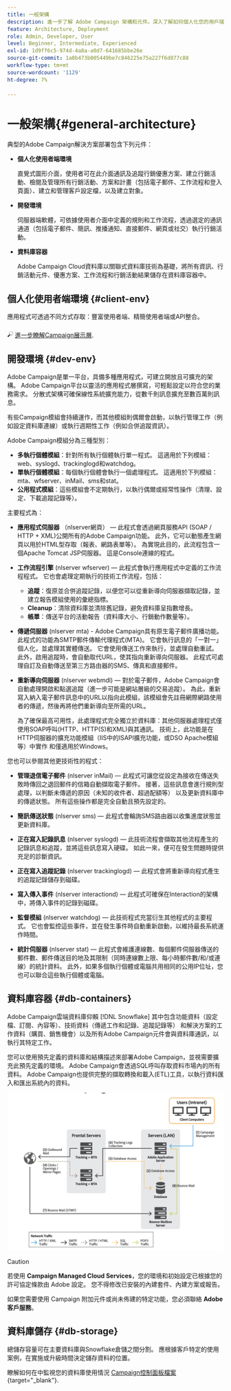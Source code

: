 ```yaml
---
title: 一般架構
description: 進一步了解 Adobe Campaign 架構和元件。深入了解如何個人化您的用戶端主控台和環境。
feature: Architecture, Deployment
role: Admin, Developer, User
level: Beginner, Intermediate, Experienced
exl-id: 1d9ff6c5-974d-4a8a-a0d7-641685bbe26e
source-git-commit: 1a0b473b005449be7c846225e75a227f6d877c88
workflow-type: tm+mt
source-wordcount: '1129'
ht-degree: 7%

---
```


# 一般架構{#general-architecture}

典型的Adobe Campaign解決方案部署包含下列元件：

* **個人化使用者端環境**

  直覺式圖形介面，使用者可在此介面通訊及追蹤行銷優惠方案、建立行銷活動、檢閱及管理所有行銷活動、方案和計畫（包括電子郵件、工作流程和登入頁面）、建立和管理客戶設定檔，以及建立對象。

* **開發環境**

  伺服器端軟體，可依據使用者介面中定義的規則和工作流程，透過選定的通訊通道（包括電子郵件、簡訊、推播通知、直接郵件、網頁或社交）執行行銷活動。

* **資料庫容器**

  Adobe Campaign Cloud資料庫以關聯式資料庫技術為基礎，將所有資訊、行銷活動元件、優惠方案、工作流程和行銷活動結果儲存在資料庫容器中。

## 個人化使用者端環境 {#client-env}

應用程式可透過不同方式存取：豐富使用者端、精簡使用者端或API整合。

![](../assets/do-not-localize/glass.png) [進一步瞭解Campaign展示層](../start/ac-components.md).

## 開發環境 {#dev-env}

Adobe Campaign是單一平台，具備多種應用程式，可建立開放且可擴充的架構。 Adobe Campaign平台以靈活的應用程式層撰寫，可輕鬆設定以符合您的業務需求。 分散式架構可確保線性系統擴充能力，從數千則訊息擴充至數百萬則訊息。

有些Campaign模組會持續運作，而其他模組則偶爾會啟動，以執行管理工作（例如設定資料庫連線）或執行週期性工作（例如合併追蹤資訊）。

Adobe Campaign模組分為三種型別：

* **多執行個體模組**：針對所有執行個體執行單一程式。 這適用於下列模組：web、syslogd、trackinglogd和watchdog。
* **單執行個體模組**：每個執行個體會執行一個處理程式。 這適用於下列模組：mta、wfserver、inMail、sms和stat。
* **公用程式模組**：這些模組會不定期執行，以執行偶爾或經常性操作（清理、設定、下載追蹤記錄等）。

主要程式為：

* **應用程式伺服器** （nlserver網頁） — 此程式會透過網頁服務API (SOAP / HTTP + XML)公開所有的Adobe Campaign功能。 此外，它可以動態產生網頁以用於HTML型存取（報表、網路表單等）。 為實現此目的，此流程包含一個Apache Tomcat JSP伺服器。 這是Console連線的程式。

* **工作流程引擎** (nlserver wfserver) — 此程式會執行應用程式中定義的工作流程程式。 它也會處理定期執行的技術工作流程，包括：

   * **追蹤**：復原並合併追蹤記錄，以便您可以從重新導向伺服器擷取記錄，並建立報告模組使用的彙總指標。
   * **Cleanup**：清除資料庫並清除舊記錄，避免資料庫呈指數增長。
   * **帳單**：傳送平台的活動報告（資料庫大小、行銷動作數量等）。

* **傳遞伺服器** (nlserver mta) - Adobe Campaign具有原生電子郵件廣播功能。 此程式的功能為SMTP郵件傳輸代理程式(MTA)。 它會執行訊息的「一對一」個人化，並處理其實體傳送。 它會使用傳送工作來執行，並處理自動重試。 此外，啟用追蹤時，會自動取代URL，使其指向重新導向伺服器。 此程式可處理自訂及自動傳送至第三方路由器的SMS、傳真和直接郵件。

* **重新導向伺服器** (nlserver webmdl) — 對於電子郵件，Adobe Campaign會自動處理開啟和點選追蹤（進一步可能是網站層級的交易追蹤）。 為此，重新寫入納入電子郵件訊息中的URL以指向此模組，該模組會先註冊網際網路使用者的傳遞，然後再將他們重新導向至所需的URL。

  為了確保最高可用性，此處理程式完全獨立於資料庫：其他伺服器處理程式僅使用SOAP呼叫(HTTP、HTTP(S)和XML)與其通訊。 技術上，此功能是在HTTP伺服器的擴充功能模組（IIS中的ISAPI擴充功能，或DSO Apache模組等）中實作 和僅適用於Windows。

您也可以參閱其他更技術性的程式：

* **管理退信電子郵件** (nlserver inMail) — 此程式可讓您從設定為接收在傳送失敗時傳回之退回郵件的信箱自動擷取電子郵件。 接著，這些訊息會進行規則型處理，以判斷未傳遞的原因（未知的收件者、超過配額等） 以及更新資料庫中的傳遞狀態。 所有這些操作都是完全自動且預先設定的。

* **簡訊傳送狀態** (nlserver sms) — 此程式會輪詢SMS路由器以收集進度狀態並更新資料庫。

* **正在寫入記錄訊息** (nlserver syslogd) — 此技術流程會擷取其他流程產生的記錄訊息和追蹤，並將這些訊息寫入硬碟。 如此一來，便可在發生問題時提供充足的診斷資訊。

* **正在寫入追蹤記錄** (nlserver trackinglogd) — 此程式會將重新導向程式產生的追蹤記錄儲存到磁碟。

* **寫入傳入事件** (nlserver interactiond) — 此程式可確保在Interaction的架構中，將傳入事件的記錄到磁碟。

* **監督模組** (nlserver watchdog) — 此技術程式充當衍生其他程式的主要程式。 它也會監控這些事件，並在發生事件時自動重新啟動，以維持最長系統運作時間。

* **統計伺服器** (nlserver stat) — 此程式會維護連線數、每個郵件伺服器傳送的郵件數、郵件傳送目的地及其限制（同時連線數上限、每小時郵件數/和/或連線）的統計資料。 此外，如果多個執行個體或電腦共用相同的公用IP位址，您也可以聯合這些執行個體或電腦。


## 資料庫容器 {#db-containers}

Adobe Campaign雲端資料庫仰賴 [!DNL Snowflake] 其中包含功能資料（設定檔、訂閱、內容等）、技術資料（傳遞工作和記錄、追蹤記錄等） 和解決方案的工作資料（購買、銷售機會）以及所有Adobe Campaign元件會與資料庫通訊，以執行其特定工作。

您可以使用預先定義的資料庫和結構描述來部署Adobe Campaign，並視需要擴充此預先定義的環境。 Adobe Campaign會透過SQL呼叫存取資料市場內的所有資料。 Adobe Campaign也提供完整的擷取轉換和載入(ETL)工具，以執行資料匯入和匯出系統內的資料。

![](assets/data-flow-diagram.png)


>[!CAUTION]
>
>若使用 **Campaign Managed Cloud Services**，您的環境和初始設定已根據您的許可協定條款由 Adobe 設定。 您不得修改已安裝的內建套件、內建方案或報告。
>
>如果您需要使用 Campaign 附加元件或尚未佈建的特定功能，您必須聯絡 **Adobe 客戶服務**。

## 資料庫儲存 {#db-storage}

總儲存容量可在主要資料庫與Snowflake倉儲之間分割。 應根據客戶特定的使用案例，在實施或升級時間決定儲存資料的位置。

瞭解如何在中監視您的資料庫使用情況 [Campaign控制面板檔案](https://experienceleague.adobe.com/docs/control-panel/using/performance-monitoring/database-monitoring/database-monitoring.html){target="_blank"}.